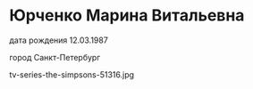 # Юрченко Марина Витальевна

 дата рождения 12.03.1987

 город Санкт-Петербург

 tv-series-the-simpsons-51316.jpg

